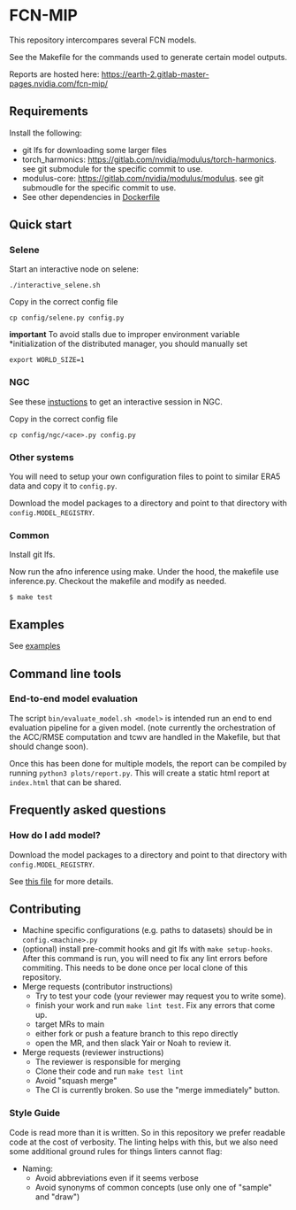 # FCN-MIP

This repository intercompares several FCN models.

See the Makefile for the commands used to generate certain model outputs.

Reports are hosted here: https://earth-2.gitlab-master-pages.nvidia.com/fcn-mip/


## Requirements

Install the following:

- git lfs for downloading some larger files
- torch_harmonics: https://gitlab.com/nvidia/modulus/torch-harmonics. see git submodule for the specific commit to use.
- modulus-core: https://gitlab.com/nvidia/modulus/modulus. see git submoudle for the specific commit to use.
- See other dependencies in [Dockerfile](./Dockerfile)

## Quick start

### Selene

Start an interactive node on selene:

    ./interactive_selene.sh

Copy in the correct config file

    cp config/selene.py config.py

**important** To avoid stalls due to improper environment variable
*initialization of the distributed manager, you should manually set

    export WORLD_SIZE=1

### NGC

See these
[instuctions](https://confluence.nvidia.com/display/DevtechCompute/NGC+Workflow+for+FCN-MIP)
to get an interactive session in NGC.

Copy in the correct config file

    cp config/ngc/<ace>.py config.py

### Other systems

You will need to setup your own configuration files to point to similar ERA5
data and copy it to `config.py`.

Download the model packages to a directory and point to that directory with
`config.MODEL_REGISTRY`.


### Common

Install git lfs.

Now run the afno inference using make. Under the hood, the makefile use
inference.py. Checkout the makefile and modify as needed.
```
$ make test
```

##  Examples

See [examples](./examples)

## Command line tools

### End-to-end model evaluation

The script `bin/evaluate_model.sh <model>` is intended run an end to end
evaluation pipeline for a given model. (note currently the orchestration of the
ACC/RMSE computation and tcwv are handled in the Makefile, but that should
change soon).

Once this has been done for multiple models, the report can be compiled by running
`python3 plots/report.py`. This will create a static html report at `index.html`
that can be shared.

## Frequently asked questions

### How do I add model?

Download the model packages to a directory and point to that directory with
`config.MODEL_REGISTRY`.

See [this file](./fcn_mip/registry.py) for more details.

## Contributing

- Machine specific configurations (e.g. paths to datasets) should be in
  `config.<machine>.py`
- (optional) install pre-commit hooks and git lfs with `make setup-hooks`.
  After this command is run, you will need to fix any lint errors before
  commiting. This needs to be done once per local clone of this repository.
- Merge requests (contributor instructions)
  - Try to test your code (your reviewer may request you to write some).
  - finish your work and run `make lint test`. Fix any errors that come up.
  - target MRs to main
  - either fork or push a feature branch to this repo directly
  - open the MR, and then slack Yair or Noah to review it.
- Merge requests (reviewer instructions)
  - The reviewer is responsible for merging
  - Clone their code and run `make test lint`
  - Avoid "squash merge"
  - The CI is currently broken. So use the "merge immediately" button.

### Style Guide

Code is read more than it is written. So in this repository we prefer readable
code at the cost of verbosity. The linting helps with this, but we also need
some additional ground rules for things linters cannot flag:

- Naming:
  - Avoid abbreviations even if it seems verbose
  - Avoid synonyms of common concepts (use only one of "sample" and "draw")
